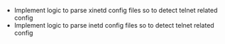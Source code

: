 - Implement logic to parse xinetd config files so to detect telnet related config
- Implement logic to parse inetd config files so to detect telnet related config
